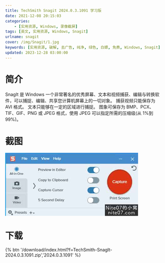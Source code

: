 ```yaml
---
title: TechSmith Snagit 2024.0.3.1091 学习版
date: 2021-12-08 20:15:03
categories:
    - [实用资源, Windows, 录像截屏]
tags: [英文, 实用资源, Windows, Snagit]
urlname: snagit
cover: /img/Snagit/1.jpg
keywords: [实用资源, 破解, 去广告, 纯净, 绿色, 白嫖, 免费, Windows, Snagit]
updated: 2023-12-28 03:00:00
---
```


# 简介

SnagIt 是 Windows 一个非常著名的优秀屏幕、文本和视频捕获、编辑与转换软件，可以捕捉、编辑、共享您计算机屏幕上的一切对象。 捕获视频只能保存为 AVI 格式。 文本只能够在一定的区域进行捕捉。 图象可保存为 BMP、PCX、TIF、GIF、PNG 或 JPEG 格式，使用 JPEG 可以指定所需的压缩级(从 1%到 99%)。

# 截图

![](/img/Snagit/2.jpg)

# 下载

{% btn '/download/index.html?f=TechSmith-SnagIt-2024.0.3.1091.zip','2024.0.3.1091' %}
